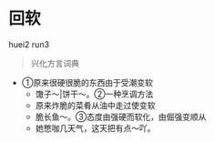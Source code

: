 # 回软
huei2 run3
> 兴化方言词典
- ①原来很硬很脆的东西由于受潮变软
  - 馓子～|饼干～。②一种烹调方法
  - 原来炸脆的菜肴从油中走过使变软
  - 脆长鱼～。③态度由强硬而软化，由倔强变顺从
  - 她憋咖几天气，这天把有点～吖。
